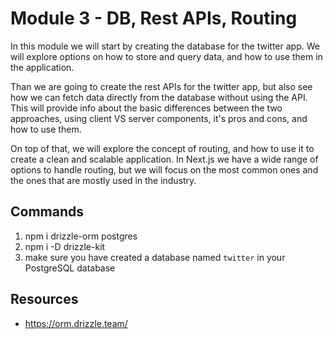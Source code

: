 # Module 3 - DB, Rest APIs, Routing

In this module we will start by creating the database for the twitter app. We will explore options on how to store and query data, and how to use them in the application.

Than we are going to create the rest APIs for the twitter app, but also see how we can fetch data directly from the database without using the API. This will provide info about the basic differences between the two approaches, using client VS server components, it's pros and cons, and how to use them.

On top of that, we will explore the concept of routing, and how to use it to create a clean and scalable application. In Next.js we have a wide range of options to handle routing, but we will focus on the most common ones and the ones that are mostly used in the industry.

## Commands

1. npm i drizzle-orm postgres
2. npm i -D drizzle-kit
3. make sure you have created a database named `twitter` in your PostgreSQL database

## Resources

- https://orm.drizzle.team/
